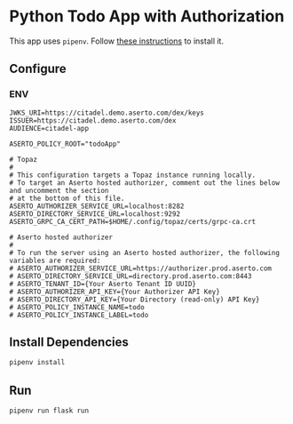 # Python Todo App with Authorization

This app uses `pipenv`. Follow [these instructions](https://pipenv.pypa.io/en/latest/#install-pipenv-today) to install it.

## Configure

### ENV
```
JWKS_URI=https://citadel.demo.aserto.com/dex/keys
ISSUER=https://citadel.demo.aserto.com/dex
AUDIENCE=citadel-app

ASERTO_POLICY_ROOT="todoApp"

# Topaz
#
# This configuration targets a Topaz instance running locally.
# To target an Aserto hosted authorizer, comment out the lines below and uncomment the section
# at the bottom of this file.
ASERTO_AUTHORIZER_SERVICE_URL=localhost:8282
ASERTO_DIRECTORY_SERVICE_URL=localhost:9292
ASERTO_GRPC_CA_CERT_PATH=$HOME/.config/topaz/certs/grpc-ca.crt

# Aserto hosted authorizer
#
# To run the server using an Aserto hosted authorizer, the following variables are required:
# ASERTO_AUTHORIZER_SERVICE_URL=https://authorizer.prod.aserto.com
# ASERTO_DIRECTORY_SERVICE_URL=directory.prod.aserto.com:8443
# ASERTO_TENANT_ID={Your Aserto Tenant ID UUID}
# ASERTO_AUTHORIZER_API_KEY={Your Authorizer API Key}
# ASERTO_DIRECTORY_API_KEY={Your Directory (read-only) API Key}
# ASERTO_POLICY_INSTANCE_NAME=todo
# ASERTO_POLICY_INSTANCE_LABEL=todo
```

## Install Dependencies

```sh
pipenv install
```

## Run

```sh
pipenv run flask run
```
